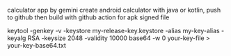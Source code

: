calculator app by gemini
create android calculator with java or kotlin, push to github then build with github action for apk signed file

keytool -genkey -v -keystore my-release-key.keystore -alias my-key-alias -keyalg RSA -keysize 2048 -validity 10000
base64 -w 0 your-key-file > your-key-base64.txt



